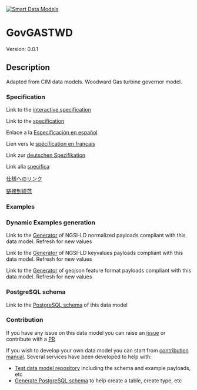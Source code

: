[![Smart Data Models](https://smartdatamodels.org/wp-content/uploads/2022/01/SmartDataModels_logo.png "Logo")](https://smartdatamodels.org)
# GovGASTWD
Version: 0.0.1

## Description 

Adapted from CIM data models. Woodward Gas turbine governor model.
### Specification

Link to the [interactive specification](https://swagger.lab.fiware.org/?url=https://smart-data-models.github.io/dataModel.EnergyCIM/GovGASTWD/swagger.yaml)

Link to the [specification](https://github.com/smart-data-models/dataModel.EnergyCIM/blob/master/GovGASTWD/doc/spec.md)

Enlace a la [Especificación en español](https://github.com/smart-data-models/dataModel.EnergyCIM/blob/master/GovGASTWD/doc/spec_ES.md)

Lien vers le [spécification en français](https://github.com/smart-data-models/dataModel.EnergyCIM/blob/master/GovGASTWD/doc/spec_FR.md)

Link zur [deutschen Spezifikation](https://github.com/smart-data-models/dataModel.EnergyCIM/blob/master/GovGASTWD/doc/spec_DE.md)

Link alla [specifica](https://github.com/smart-data-models/dataModel.EnergyCIM/blob/master/GovGASTWD/doc/spec_IT.md)

[仕様へのリンク](https://github.com/smart-data-models/dataModel.EnergyCIM/blob/master/GovGASTWD/doc/spec_JA.md)

[链接到规范](https://github.com/smart-data-models/dataModel.EnergyCIM/blob/master/GovGASTWD/doc/spec_ZH.md)
### Examples
### Dynamic Examples generation

Link to the [Generator](https://smartdatamodels.org/extra/ngsi-ld_generator.php?schemaUrl=https://raw.githubusercontent.com/smart-data-models/dataModel.EnergyCIM/master/GovGASTWD/schema.json&email=info@smartdatamodels.org) of NGSI-LD normalized payloads compliant with this data model. Refresh for new values

Link to the [Generator](https://smartdatamodels.org/extra/ngsi-ld_generator_keyvalues.php?schemaUrl=https://raw.githubusercontent.com/smart-data-models/dataModel.EnergyCIM/master/GovGASTWD/schema.json&email=info@smartdatamodels.org) of NGSI-LD keyvalues payloads compliant with this data model. Refresh for new values

Link to the [Generator](https://smartdatamodels.org/extra/geojson_features_generator.php?schemaUrl=https://raw.githubusercontent.com/smart-data-models/dataModel.EnergyCIM/master/GovGASTWD/schema.json&email=info@smartdatamodels.org) of geojson feature format payloads compliant with this data model. Refresh for new values
### PostgreSQL schema

Link to the [PostgreSQL schema](https://github.com/smart-data-models/dataModel.EnergyCIM/blob/master/GovGASTWD/schema.sql) of this data model
### Contribution

 If you have any issue on this data model you can raise an [issue](https://github.com/smart-data-models/dataModel.EnergyCIM/issues)  or contribute with a [PR](https://github.com/smart-data-models/dataModel.EnergyCIM/pulls)

 If you wish to develop your own data model you can start from [contribution manual](https://bit.ly/contribution_manual). Several services have been developed to help with: 
 - [Test data model repository](https://smartdatamodels.org/index.php/data-models-contribution-api/) including the schema and example payloads, etc
 - [Generate PostgreSQL schema](https://smartdatamodels.org/index.php/sql-service/) to help create a table, create type, etc